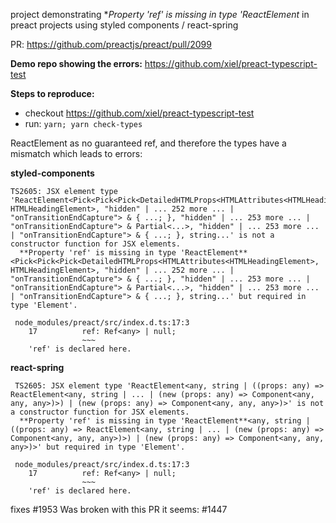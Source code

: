 project demonstrating  **Property 'ref' is missing in type 'ReactElement* in preact projects using styled components / react-spring

PR: https://github.com/preactjs/preact/pull/2099

**Demo repo showing the errors:**
https://github.com/xiel/preact-typescript-test

**Steps to reproduce:**
- checkout https://github.com/xiel/preact-typescript-test
- run:  `yarn; yarn check-types`

ReactElement as no guaranteed ref, and therefore the types have a mismatch which leads to errors:

**styled-components**
```
TS2605: JSX element type 'ReactElement<Pick<Pick<Pick<DetailedHTMLProps<HTMLAttributes<HTMLHeadingElement>, HTMLHeadingElement>, "hidden" | ... 252 more ... | "onTransitionEndCapture"> & { ...; }, "hidden" | ... 253 more ... | "onTransitionEndCapture"> & Partial<...>, "hidden" | ... 253 more ... | "onTransitionEndCapture"> & { ...; }, string...' is not a constructor function for JSX elements.
  **Property 'ref' is missing in type 'ReactElement**<Pick<Pick<Pick<DetailedHTMLProps<HTMLAttributes<HTMLHeadingElement>, HTMLHeadingElement>, "hidden" | ... 252 more ... | "onTransitionEndCapture"> & { ...; }, "hidden" | ... 253 more ... | "onTransitionEndCapture"> & Partial<...>, "hidden" | ... 253 more ... | "onTransitionEndCapture"> & { ...; }, string...' but required in type 'Element'.

 node_modules/preact/src/index.d.ts:17:3
    17          ref: Ref<any> | null;
                ~~~
    'ref' is declared here.
```

**react-spring**
```
 TS2605: JSX element type 'ReactElement<any, string | ((props: any) => ReactElement<any, string | ... | (new (props: any) => Component<any, any, any>)>) | (new (props: any) => Component<any, any, any>)>' is not a constructor function for JSX elements.
  **Property 'ref' is missing in type 'ReactElement**<any, string | ((props: any) => ReactElement<any, string | ... | (new (props: any) => Component<any, any, any>)>) | (new (props: any) => Component<any, any, any>)>' but required in type 'Element'.

 node_modules/preact/src/index.d.ts:17:3
    17          ref: Ref<any> | null;
                ~~~
    'ref' is declared here.
```

fixes #1953 
Was broken with this PR it seems: #1447
